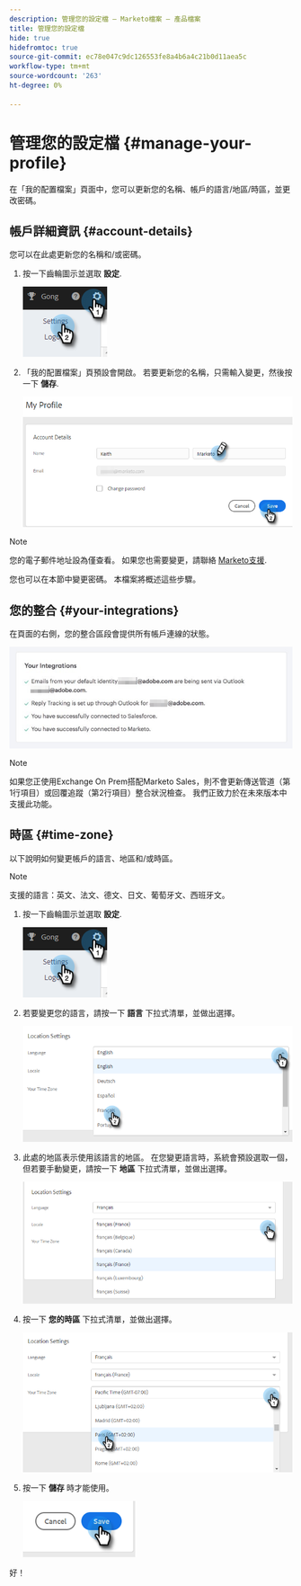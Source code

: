 ```yaml
---
description: 管理您的設定檔 — Marketo檔案 — 產品檔案
title: 管理您的設定檔
hide: true
hidefromtoc: true
source-git-commit: ec78e047c9dc126553fe8a4b6a4c21b0d11aea5c
workflow-type: tm+mt
source-wordcount: '263'
ht-degree: 0%

---
```


# 管理您的設定檔 {#manage-your-profile}

在「我的配置檔案」頁面中，您可以更新您的名稱、帳戶的語言/地區/時區，並更改密碼。

## 帳戶詳細資訊 {#account-details}

您可以在此處更新您的名稱和/或密碼。

1. 按一下齒輪圖示並選取 **設定**.

   ![](assets/manage-your-profile-1.png)

1. 「我的配置檔案」頁預設會開啟。 若要更新您的名稱，只需輸入變更，然後按一下 **儲存**.

   ![](assets/manage-your-profile-2.png)

>[!NOTE]
>
>您的電子郵件地址設為僅查看。 如果您也需要變更，請聯絡 [Marketo支援](https://nation.marketo.com/t5/Support/ct-p/Support).

您也可以在本節中變更密碼。 本檔案將概述這些步驟。

## 您的整合 {#your-integrations}

在頁面的右側，您的整合區段會提供所有帳戶連線的狀態。

![](assets/manage-your-profile-3.png)

>[!NOTE]
>
>如果您正使用Exchange On Prem搭配Marketo Sales，則不會更新傳送管道（第1行項目）或回覆追蹤（第2行項目）整合狀況檢查。 我們正致力於在未來版本中支援此功能。

## 時區 {#time-zone}

以下說明如何變更帳戶的語言、地區和/或時區。

>[!NOTE]
>
>支援的語言：英文、法文、德文、日文、葡萄牙文、西班牙文。

1. 按一下齒輪圖示並選取 **設定**.

   ![](assets/manage-your-profile-4.png)

1. 若要變更您的語言，請按一下 **語言** 下拉式清單，並做出選擇。

   ![](assets/manage-your-profile-5.png)

1. 此處的地區表示使用該語言的地區。 在您變更語言時，系統會預設選取一個，但若要手動變更，請按一下 **地區** 下拉式清單，並做出選擇。

   ![](assets/manage-your-profile-6.png)

1. 按一下 **您的時區** 下拉式清單，並做出選擇。

   ![](assets/manage-your-profile-7.png)

1. 按一下 **儲存** 時才能使用。

   ![](assets/manage-your-profile-8.png)

好！
